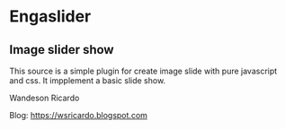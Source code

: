 # Engaslider
## Image slider show

This source is a simple plugin for create image slide with pure javascript and css.
It impplement a basic slide show.


Wandeson Ricardo

Blog: https://wsricardo.blogspot.com
